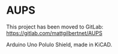 # AUPS

This project has been moved to GitLab: https://gitlab.com/mattgilbertnet/AUPS

Arduino Uno Polulo Shield, made in KiCAD.
